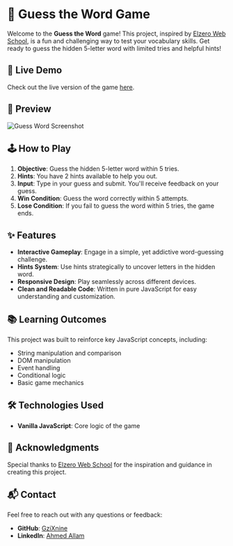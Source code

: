 # 🎯 Guess the Word Game

Welcome to the **Guess the Word** game! This project, inspired by [Elzero Web School](https://elzero.org/), is a fun and challenging way to test your vocabulary skills. Get ready to guess the hidden 5-letter word with limited tries and helpful hints!

## 🚀 Live Demo

Check out the live version of the game [here](https://gziXnine.github.io/Guess-Word).

## 📸 Preview

![Guess Word Screenshot](https://github.com/GziXnine/Guess_Word/blob/main/banner.png)

## 🕹️ How to Play

1. **Objective**: Guess the hidden 5-letter word within 5 tries.
2. **Hints**: You have 2 hints available to help you out.
3. **Input**: Type in your guess and submit. You'll receive feedback on your guess.
4. **Win Condition**: Guess the word correctly within 5 attempts.
5. **Lose Condition**: If you fail to guess the word within 5 tries, the game ends.

## ✨ Features

- **Interactive Gameplay**: Engage in a simple, yet addictive word-guessing challenge.
- **Hints System**: Use hints strategically to uncover letters in the hidden word.
- **Responsive Design**: Play seamlessly across different devices.
- **Clean and Readable Code**: Written in pure JavaScript for easy understanding and customization.

## 📚 Learning Outcomes

This project was built to reinforce key JavaScript concepts, including:

- String manipulation and comparison
- DOM manipulation
- Event handling
- Conditional logic
- Basic game mechanics

## 🛠️ Technologies Used

- **Vanilla JavaScript**: Core logic of the game

## 🌟 Acknowledgments

Special thanks to [Elzero Web School](https://elzero.org/) for the inspiration and guidance in creating this project.

## 📬 Contact

Feel free to reach out with any questions or feedback:

- **GitHub**: [GziXnine](https://github.com/GziXnine)
- **LinkedIn**: [Ahmed Allam](https://www.linkedin.com/in/1ahmed-allam)
